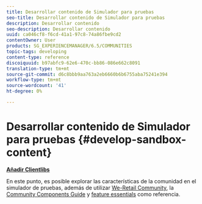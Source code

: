```yaml
---
title: Desarrollar contenido de Simulador para pruebas
seo-title: Desarrollar contenido de Simulador para pruebas
description: Desarrollar contenido
seo-description: Desarrollar contenido
uuid: ca046cf8-f6cd-41a1-97c8-74a86fbe9cd2
contentOwner: User
products: SG_EXPERIENCEMANAGER/6.5/COMMUNITIES
topic-tags: developing
content-type: reference
discoiquuid: b97abfc9-62e6-470c-bb86-086e662c8091
translation-type: tm+mt
source-git-commit: d6c8bbb9aa763a2eb6660b6b6755aba75241e394
workflow-type: tm+mt
source-wordcount: '41'
ht-degree: 0%

---
```



# Desarrollar contenido de Simulador para pruebas {#develop-sandbox-content}

**[Añadir Clientlibs](add-clientlibs.md)**

En este punto, es posible explorar las características de la comunidad en el simulador de pruebas, además de utilizar [We-Retail Community](../../help/sites-developing/we-retail.md), la [Community Components Guide](components-guide.md) y [feature essentials](essentials.md) como referencia.


